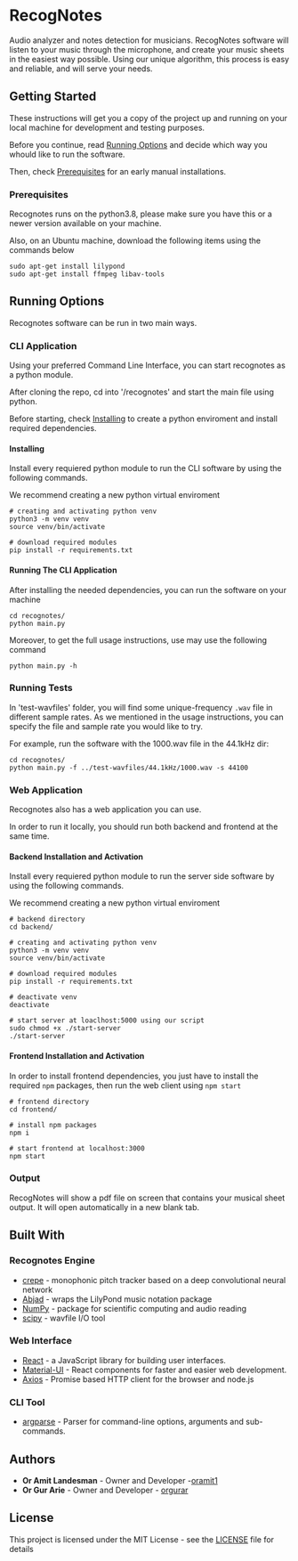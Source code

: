 # RecogNotes

Audio analyzer and notes detection for musicians.
RecogNotes software will listen to your music through the microphone,
and create your music sheets in the easiest way possible.
Using our unique algorithm, this process is easy and reliable,
and will serve your needs.

## Getting Started

These instructions will get you a copy of the project up and running on your local machine for development and testing purposes.

Before you continue, read [Running Options](#running-options) and decide which way you whould like to run the software.

Then, check [Prerequisites](#Prerequisites) for an early manual installations.

### Prerequisites

Recognotes runs on the python3.8, please make sure you have this or a newer version available on your machine.

Also, on an Ubuntu machine, download the following items using the commands below

```
sudo apt-get install lilypond
sudo apt-get install ffmpeg libav-tools
```

## Running Options

Recognotes software can be run in two main ways.

### CLI Application

Using your preferred Command Line Interface, you can start recognotes as a python module.

After cloning the repo, cd into '/recognotes' and start the main file using python.

Before starting, check [Installing](#Installing) to create a python enviroment and install required dependencies.

#### Installing

Install every requiered python module to run the CLI software by using the following commands.

We recommend creating a new python virtual enviroment

```
# creating and activating python venv
python3 -m venv venv
source venv/bin/activate

# download required modules
pip install -r requirements.txt
```

#### Running The CLI Application

After installing the needed dependencies, you can run the software on your machine

```
cd recognotes/
python main.py
```

Moreover, to get the full usage instructions, use may use the following command

```
python main.py -h
```

### Running Tests

In 'test-wavfiles' folder, you will find some unique-frequency `.wav` file in different sample rates.
As we mentioned in the usage instructions, you can specify the file and sample rate you would like to try.

For example, run the software with the 1000.wav file in the 44.1kHz dir:

```
cd recognotes/
python main.py -f ../test-wavfiles/44.1kHz/1000.wav -s 44100
```

### Web Application

Recognotes also has a web application you can use.

In order to run it locally, you should run both backend and frontend at the same time.

#### Backend Installation and Activation

Install every requiered python module to run the server side software by using the following commands.

We recommend creating a new python virtual enviroment

```
# backend directory
cd backend/

# creating and activating python venv
python3 -m venv venv
source venv/bin/activate

# download required modules
pip install -r requirements.txt

# deactivate venv
deactivate

# start server at loaclhost:5000 using our script
sudo chmod +x ./start-server
./start-server
```

#### Frontend Installation and Activation

In order to install frontend dependencies, you just have to install the required `npm` packages, then run the web client using `npm start`

```
# frontend directory
cd frontend/

# install npm packages
npm i

# start frontend at localhost:3000
npm start
```

### Output

RecogNotes will show a pdf file on screen that contains your musical sheet output. It will open automatically in a new blank tab.

## Built With

### Recognotes Engine

- [crepe](https://github.com/marl/crepe) - monophonic pitch tracker based on a deep convolutional neural network
- [Abjad](https://github.com/Abjad/abjad) - wraps the LilyPond music notation package
- [NumPy](https://numpy.org/) - package for scientific computing and audio reading
- [scipy](https://www.scipy.org/) - wavfile I/O tool

### Web Interface

- [React](https://github.com/facebook/react) - a JavaScript library for building user interfaces.
- [Material-UI](https://material-ui.com/) - React components for faster and easier web development.
- [Axios](https://www.npmjs.com/package/axios) - Promise based HTTP client for the browser and node.js

### CLI Tool

- [argparse](https://docs.python.org/3/library/argparse.html) - Parser for command-line options, arguments and sub-commands.

## Authors

- **Or Amit Landesman** - Owner and Developer -[oramit1](https://gitlab.com/oramit1)
- **Or Gur Arie** - Owner and Developer - [orgurar](https://gitlab.com/orgurar)

## License

This project is licensed under the MIT License - see the [LICENSE](LICENSE) file for details

